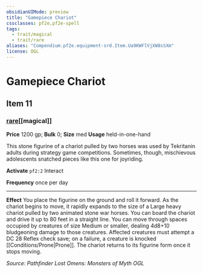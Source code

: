 ```yaml
---
obsidianUIMode: preview
title: "Gamepiece Chariot"
cssclasses: pf2e,pf2e-spell
tags:
  - trait/magical
  - trait/rare
aliases: "Compendium.pf2e.equipment-srd.Item.Ua9KWFlVjXW8sSXm"
license: OGL
---
```

# Gamepiece Chariot
## Item 11
### [rare](rare "Rare Rarity Trait")[[magical]]


**Price** 1200 gp; 
**Bulk** 0; **Size** med
**Usage** held-in-one-hand

This stone figurine of a chariot pulled by two horses was used by Tekritanin adults during strategy game competitions. Sometimes, though, mischievous adolescents snatched pieces like this one for joyriding.

**Activate** `pf2:2` Interact

**Frequency** once per day

* * *

**Effect** You place the figurine on the ground and roll it forward. As the chariot begins to move, it rapidly expands to the size of a Large heavy chariot pulled by two animated stone war horses. You can board the chariot and drive it up to 80 feet in a straight line. You can move through spaces occupied by creatures of size Medium or smaller, dealing 4d8+10 bludgeoning damage to those creatures. Affected creatures must attempt a DC 28 Reflex check save; on a failure, a creature is knocked [[Conditions/Prone|Prone]]. The chariot returns to its figurine form once it stops moving.

*Source: Pathfinder Lost Omens: Monsters of Myth*
*OGL*